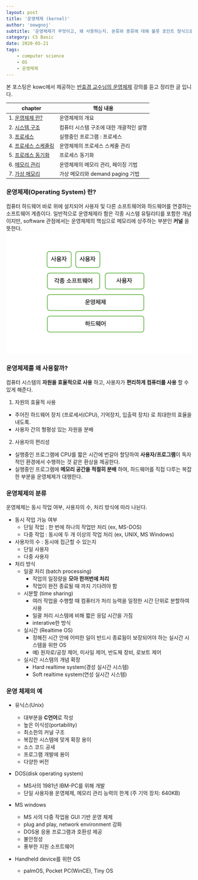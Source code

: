 ```yaml
---
layout: post
title: '운영체제 (kernel)'
author: 'oowgnoj'
subtitle: '운영체제가 무엇이고, 왜 사용하는지. 분류와 종류에 대해 불룻 포인트 형식으로 정리한 글 입니다.'
category: CS Basic
date: 2020-05-21
tags:
    - computer science
    - OS
    - 운영체제
---
```


본 포스팅은 kowc에서 제공하는 [반효경 교수님의 운영체제](http://www.kocw.net/home/search/kemView.do?kemId=1046323&ar=pop) 강의를 듣고 정리한 글 입니다. 




|chapter|핵심 내용|
|---|------|
|1. [운영체제 란?](https://oowgnoj.dev/%EC%9A%B4%EC%98%81%EC%B2%B4%EC%A0%9C%20(kernel))|운영체제의 개요|
|2. [시스템 구조](https://oowgnoj.dev/%EC%96%B4%EB%96%BB%EA%B2%8C%20%ED%94%84%EB%A1%9C%EA%B7%B8%EB%9E%A8%EC%9D%B4%20%EC%8B%A4%ED%96%89%EB%90%A0%EA%B9%8C%20feat.%20%EC%8B%9C%EC%8A%A4%ED%85%9C%20%EA%B5%AC%EC%A1%B0)|컴퓨터 시스템 구조에 대한 개괄적인 설명|
|3. [프로세스](https://oowgnoj.dev/%ED%94%84%EB%A1%9C%EC%84%B8%EC%8A%A4%20-%20%EC%9A%B4%EC%98%81%EC%B2%B4%EC%A0%9C%EA%B0%80%20%EC%8B%A4%ED%96%89%EC%A4%91%EC%9D%B8%20%ED%94%84%EB%A1%9C%EA%B7%B8%EB%9E%A8%EC%9D%84%20%EA%B4%80%EB%A6%AC%ED%95%98%EB%8A%94%20%EB%B0%A9%EB%B2%95)|실행중인 프로그램 : 프로세스|
|4. [프로세스 스케줄링](https://oowgnoj.dev/%EC%BB%B4%ED%93%A8%ED%84%B0%EA%B0%80%20%EC%9E%90%EC%8B%A0%EC%9D%98%20%EA%B0%80%EC%9E%A5%20%EB%B9%84%EC%8B%BC%20%EC%9E%90%EC%9B%90%EC%9D%84%20%EA%B4%80%EB%A6%AC%ED%95%98%EB%8A%94%20%EB%B0%A9%EB%B2%95%20-%20CPU%20%EC%8A%A4%EC%BC%80%EC%A4%84%EB%A7%81)|운영체제의 프로세스 스케줄 관리|
|5. [프로레스 동기화](https://oowgnoj.dev/%EB%82%B4%EA%B0%80%20%EB%8D%B0%EC%9D%B4%ED%84%B0%EB%A5%BC%20%EC%93%B0%EA%B3%A0%EC%9E%88%EC%96%B4%20%EC%9E%A0%EC%8B%9C%20%EA%B8%B0%EB%8B%A4%EB%A0%A4%EC%A4%98%20-%20%ED%94%84%EB%A1%9C%EC%84%B8%EC%8A%A4%20%EB%8F%99%EA%B8%B0%ED%99%94)|프로세스 동기화|
|6. [메모리 관리](https://oowgnoj.dev/%EC%9A%B4%EC%98%81%EC%B2%B4%EC%A0%9C%EA%B0%80%20%EB%A9%94%EB%AA%A8%EB%A6%AC%EB%A5%BC%20%EA%B4%80%EB%A6%AC%ED%95%98%EB%8A%94%20%EB%B0%A9%EB%B2%95)|운영체제의 메모리 관리, 페이징 기법|
|7. [가상 메모리](https://oowgnoj.dev/%EA%B0%80%EC%83%81%20%EB%A9%94%EB%AA%A8%EB%A6%AC)|가상 메모리와 demand paging 기법|


### 운영체제(Operating System) 란?

컴퓨터 하드웨어 바로 위에 설치되어 사용자 및 다른 소프트웨어와 하드웨어를 연결하는 소프트웨어 계층이다. 일반적으로 운영체제라 함은 각종 시스템 유틸리티를 포함한 개념이지만, software 관점에서는 운영체제의 핵심으로 메모리에 상주하는 부분인 **커널** 을 뜻한다.
![OS](./../images/in-post/OS/OS-intro.png)

### 운영체제를 왜 사용할까?

컴퓨터 시스템의 **자원을 효율적으로 사용** 하고, 사용자가 **편리하게 컴퓨터를 사용** 할 수 있게 해준다.

1. 자원의 효율적 사용

-   주어진 하드웨어 장치 (프로세서(CPU), 기억장치, 입출력 장치) 로 최대한의 효율을 내도록.
-   사용자 간의 형평성 있는 자원을 분배

2. 사용자의 편리성

-   실행중인 프로그램에 CPU를 짧은 시간에 번갈아 할당하여 **사용자/프로그램**이 독자적인 환경에서 수행하는 것 같은 환상을 제공한다.
-   실행중인 프로그램에 **메모리 공간을 적절히 분배** 하여, 하드웨어를 직접 다루는 복잡한 부분을 운영체제가 대행한다.

### 운영체제의 분류

운영체제는 동시 작업 여부, 사용자의 수, 처리 방식에 따라 나뉜다.

-   동시 작업 가능 여부
    -   단일 작업 : 한 번에 하나의 작업만 처리 (ex, MS-DOS)
    -   다중 작업 : 동시에 두 개 이상의 작업 처리 (ex, UNIX, MS Windows)
-   사용자의 수 : 동시에 접근할 수 있는지
    -   단일 사용자
    -   다중 사용자
-   처리 방식
    -   일괄 처리 (batch processing)
        -   작업의 일정량을 **모아 한꺼번에 처리**
        -   작업이 완전 종료될 때 까지 기다려야 함
    -   시분할 (time sharing)
        -   여러 작업을 수행할 때 컴퓨터가 처리 능력을 일정한 시간 단위로 분할하여 사용
        -   일괄 처리 시스템에 비해 짧은 응답 시간을 가짐
        -   interative한 방식
    -   실시간 (Realtime OS)
        -   정해진 시간 안에 어떠한 일이 반드시 종료됨이 보장되어야 하는 실시간 시스템을 위한 OS
        -   예) 원자로/공장 제어, 미사일 제어, 반도체 장비, 로보트 제어
    -   실시간 시스템의 개념 확장
        -   Hard realtime system(경성 실시간 시스템)
        -   Soft realtime system(연성 실시간 시스템)

### 운영 체제의 예

-   유닉스(Unix)

    -   대부분을 **C언어**로 작성
    -   높은 이식성(portability)
    -   최소한의 커널 구조
    -   복잡한 시스템에 맞게 확장 용이
    -   소스 코드 공새
    -   프로그램 개발에 용이
    -   다양한 버전

-   DOS(disk operating system)

    -   MS사의 1981년 IBM-PC를 위해 개발
    -   단일 사용자용 운영체제, 메모리 관리 능력의 한계 (주 기억 장치: 640KB)

-   MS windows

    -   MS 사의 다중 작업용 GUI 기반 운영 체제
    -   plug and play, network environment 강화
    -   DOS용 응용 프로그램과 호환성 제공
    -   불안정성
    -   풍부한 지원 소프트웨어

-   Handheld device를 위한 OS
    -   palmOS, Pocket PC(WinCE), Tiny OS
